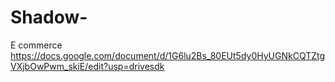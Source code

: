 # Shadow-
E commerce 
https://docs.google.com/document/d/1G6lu2Bs_80EUt5dy0HyUGNkCQTZtgVXjbOwPwm_skiE/edit?usp=drivesdk
